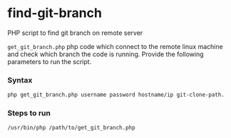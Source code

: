 # find-git-branch
PHP script to find git branch on remote server

`get_git_branch.php` php code which connect to the remote linux machine and check which branch the code is running. Provide the following parameters to run the script.

### Syntax
```bash
php get_git_branch.php username password hostname/ip git-clone-path.
```

### Steps to run
```bash
/usr/bin/php /path/to/get_git_branch.php
```
